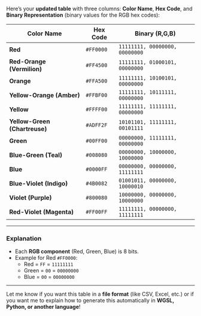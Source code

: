 Here’s your **updated table** with three columns: **Color Name**, **Hex Code**, and **Binary Representation** (binary values for the RGB hex codes):

| **Color Name**            | **Hex Code** | **Binary (R,G,B)**                 |
|---------------------------|-------------|----------------------------------|
| **Red**                    | `#FF0000`   | `11111111, 00000000, 00000000`  |
| **Red-Orange (Vermilion)** | `#FF4500`   | `11111111, 01000101, 00000000`  |
| **Orange**                  | `#FFA500`   | `11111111, 10100101, 00000000`  |
| **Yellow-Orange (Amber)**   | `#FFBF00`   | `11111111, 10111111, 00000000`  |
| **Yellow**                  | `#FFFF00`   | `11111111, 11111111, 00000000`  |
| **Yellow-Green (Chartreuse)** | `#ADFF2F` | `10101101, 11111111, 00101111`  |
| **Green**                   | `#00FF00`   | `00000000, 11111111, 00000000`  |
| **Blue-Green (Teal)**       | `#008080`   | `00000000, 10000000, 10000000`  |
| **Blue**                    | `#0000FF`   | `00000000, 00000000, 11111111`  |
| **Blue-Violet (Indigo)**    | `#4B0082`   | `01001011, 00000000, 10000010`  |
| **Violet (Purple)**         | `#800080`   | `10000000, 00000000, 10000000`  |
| **Red-Violet (Magenta)**    | `#FF00FF`   | `11111111, 00000000, 11111111`  |

---

### Explanation
- Each **RGB component** (Red, Green, Blue) is 8 bits.
- Example for Red `#FF0000`:  
    - Red = `FF` = `11111111`
    - Green = `00` = `00000000`
    - Blue = `00` = `00000000`

---

Let me know if you want this table in a **file format** (like CSV, Excel, etc.) or if you want me to explain how to generate this automatically in **WGSL, Python, or another language**!
